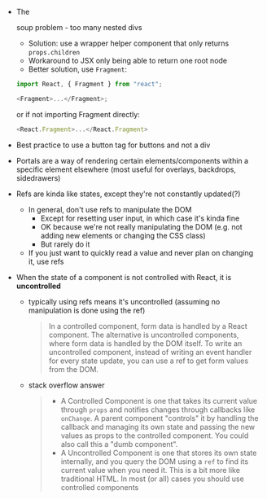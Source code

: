 - The <div> soup problem - too many nested divs

  - Solution: use a wrapper helper component that only returns `props.children`
  - Workaround to JSX only being able to return one root node
  - Better solution, use `Fragment`:

  ```js
  import React, { Fragment } from "react";

  <Fragment>...</Fragment>;
  ```

  or if not importing Fragment directly:

  ```js
  <React.Fragment>...</React.Fragment>
  ```

- Best practice to use a button tag for buttons and not a div
- Portals are a way of rendering certain elements/components within a specific element elsewhere (most useful for overlays, backdrops, sidedrawers)

- Refs are kinda like states, except they're not constantly updated(?)

  - In general, don't use refs to manipulate the DOM
    - Except for resetting user input, in which case it's kinda fine
    - OK because we're not really manipulating the DOM (e.g. not adding new elements or changing the CSS class)
    - But rarely do it
  - If you just want to quickly read a value and never plan on changing it, use refs

- When the state of a component is not controlled with React, it is **uncontrolled**

  - typically using refs means it's uncontrolled (assuming no manipulation is done using the ref)

    > In a controlled component, form data is handled by a React component. The alternative is uncontrolled components, where form data is handled by the DOM itself. To write an uncontrolled component, instead of writing an event handler for every state update, you can use a ref to get form values from the DOM.

  - stack overflow answer

    > - A Controlled Component is one that takes its current value through `props` and notifies changes through callbacks like `onChange`. A parent component "controls" it by handling the callback and managing its own state and passing the new values as props to the controlled component. You could also call this a "dumb component".
    > - A Uncontrolled Component is one that stores its own state internally, and you query the DOM using a `ref` to find its current value when you need it. This is a bit more like traditional HTML.
    >   In most (or all) cases you should use controlled components
